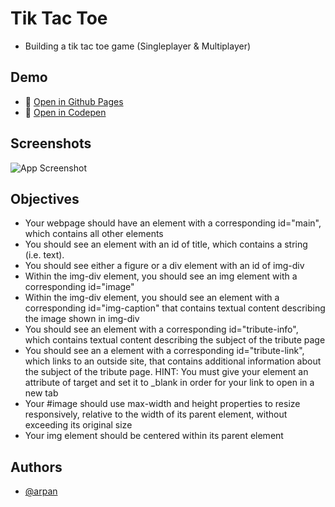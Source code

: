 # Tik Tac Toe

* Building a tik tac toe game (Singleplayer & Multiplayer)

## Demo

* 🔗 [Open in Github Pages](https://mrarpanm.github.io/tikTacToe/play)
* 🔗 [Open in Codepen](https://codepen.io/arpan-m/full/GRQzZaw)

## Screenshots

![App Screenshot](https://github.com/mrarpanm/blob/main/tikTacToe/tttSS.png?raw=true)

## Objectives

* Your webpage should have an element with a corresponding id="main", which contains all other elements
* You should see an element with an id of title, which contains a string (i.e. text).
* You should see either a figure or a div element with an id of img-div
* Within the img-div element, you should see an img element with a corresponding id="image"
* Within the img-div element, you should see an element with a corresponding id="img-caption" that contains textual content describing the image shown in img-div
* You should see an element with a corresponding id="tribute-info", which contains textual content describing the subject of the tribute page
* You should see an a element with a corresponding id="tribute-link", which links to an outside site, that contains additional information about the subject of the tribute page. HINT: You must give your element an attribute of target and set it to _blank in order for your link to open in a new tab
* Your #image should use max-width and height properties to resize responsively, relative to the width of its parent element, without exceeding its original size
* Your img element should be centered within its parent element

## Authors

- [@arpan](https://www.github.com/mrarpanm)